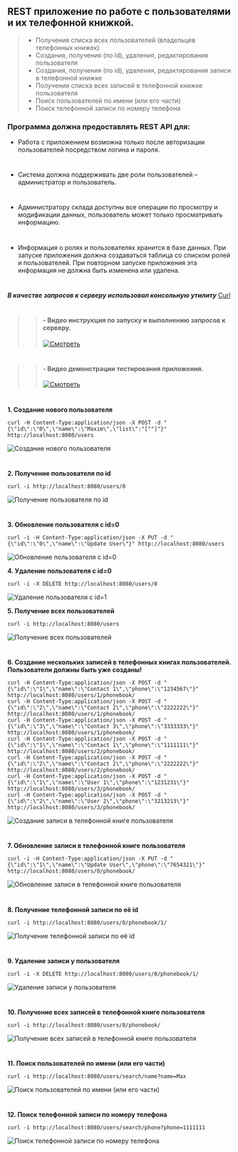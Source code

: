 ## REST приложение по работе с пользователями и их телефонной книжкой.

> * Получения списка всех пользователей (владельцев телефонных книжек)
> * Создания, получения (по id), удаления, редактирования пользователя
> * Создания, получения (по id), удаления, редактирования записи в телефонной книжке
> * Получения списка всех записей в телефонной книжке пользователя
> * Поиск пользователей по имени (или его части)
> * Поиск телефонной записи по номеру телефона

### Программа должна предоставлять REST API для:
 * Работа с приложением возможна только после авторизации пользователей посредством логина и пароля.
#
 * Система должна поддерживать две роли пользователей – администратор и пользователь.
#
 * Администратору склада доступны все операции по просмотру и модификации данных, пользователь может только просматривать информацию.
#
* Информация о ролях  и пользователях хранится в базе данных. При запуске приложения должна создаваться таблица со списком ролей и пользователей. При повторном запуске приложения эта информация не должна быть изменена или удалена.
#
***В качестве запросов к серверу использовал консольную утилиту*** [Curl](https://curl.haxx.se/download.html)
#
> > #### - Видео инструкция по запуску и выполнению запросов к серверу.
> > [![Смотреть](https://upload.wikimedia.org/wikipedia/commons/thumb/3/3f/YOUTUBE--SOCIAL-PLAY.png/320px-YOUTUBE--SOCIAL-PLAY.png)](https://youtu.be/94vm2lKswKo)
> > 
#
> > #### - Видео демонстрации тестирования приложения.
> > [![Смотреть](https://upload.wikimedia.org/wikipedia/commons/thumb/3/3f/YOUTUBE--SOCIAL-PLAY.png/320px-YOUTUBE--SOCIAL-PLAY.png)](https://youtu.be/D6EWK6dAcCU)


#
**1. Создание нового пользователя** 
```
curl -H Content-Type:application/json -X POST -d "{\"id\":\"0\",\"name\":\"Maxim\",\"list\":"[""]"}" http://localhost:8080/users
```
![Создание нового пользователя](images/1.jpg)
#

**2. Получение пользователя по id** 
```
curl -i http://localhost:8080/users/0
```
![Получение пользователя по id](images/2.jpg)
#

**3. Обновление пользователя с id=0** 
```
curl -i -H Content-Type:application/json -X PUT -d "{\"id\":\"0\",\"name\":\"Update User\"}" http://localhost:8080/users
```
![Обновление пользователя с id=0](images/3.jpg)

**4. Удаление пользователя с id=0** 
```
curl -i -X DELETE http://localhost:8080/users/0
```
![Удаление пользователя с id=1](images/4.jpg)

**5. Получение всех пользователей**
```
curl -i http://localhost:8080/users
```
![Получение всех пользователей](images/5.jpg)
#
**6. Создание нескольких записей в телефонных книгах пользователей. Пользователи должны быть уже созданы!**
```
curl -H Content-Type:application/json -X POST -d "{\"id\":\"1\",\"name\":\"Contact 1\",\"phone\":\"1234567\"}" http://localhost:8080/users/1/phonebook/
curl -H Content-Type:application/json -X POST -d "{\"id\":\"2\",\"name\":\"Contact 2\",\"phone\":\"2222222\"}" http://localhost:8080/users/1/phonebook/
curl -H Content-Type:application/json -X POST -d "{\"id\":\"3\",\"name\":\"Contact 3\",\"phone\":\"3333333\"}" http://localhost:8080/users/1/phonebook/
curl -H Content-Type:application/json -X POST -d "{\"id\":\"1\",\"name\":\"Contact 1\",\"phone\":\"1111111\"}" http://localhost:8080/users/2/phonebook/
curl -H Content-Type:application/json -X POST -d "{\"id\":\"2\",\"name\":\"Contact 2\",\"phone\":\"2222222\"}" http://localhost:8080/users/2/phonebook/
curl -H Content-Type:application/json -X POST -d "{\"id\":\"1\",\"name\":\"User 1\",\"phone\":\"1231231\"}" http://localhost:8080/users/3/phonebook/
curl -H Content-Type:application/json -X POST -d "{\"id\":\"2\",\"name\":\"User 2\",\"phone\":\"3213213\"}" http://localhost:8080/users/3/phonebook/
```
![Создание записи в телефонной книге пользователя](images/6.jpg)
#

**7. Обновление записи в телефонной книге пользователя**
```
curl -i -H Content-Type:application/json -X PUT -d "{\"id\":\"1\",\"name\":\"Update User\",\"phone\":\"7654321\"}" http://localhost:8080/users/0/phonebook/
```
![Обновление записи в телефонной книге пользователя](images/7.jpg)
#

**8. Получение телефонной записи по её id**
```
curl -i http://localhost:8080/users/0/phonebook/1/
```
![Получение телефонной записи по её id](images/8.jpg)
#

**9. Удаление записи у пользователя**
```
curl -i -X DELETE http://localhost:8080/users/0/phonebook/1/
```
![Удаление записи у пользователя](images/9.jpg)
#

**10. Получение всех записей в телефонной книге пользователя**
```
curl -i http://localhost:8080/users/0/phonebook/
```
![Получение всех записей в телефонной книге пользователя](images/10.jpg)
#

**11. Поиск пользователей по имени (или его части)**
```
curl -i http://localhost:8080/users/search/name?name=Max
```
![Поиск пользователей по имени (или его части)](images/11.jpg)
#

**12. Поиск телефонной записи по номеру телефона**
```
curl -i http://localhost:8080/users/search/phone?phone=1111111
```
![Поиск телефонной записи по номеру телефона](images/12.jpg)
